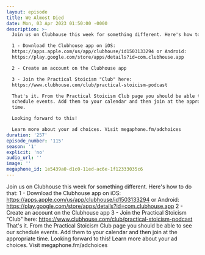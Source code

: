 ```yaml
---
layout: episode
title: We Almost Died
date: Mon, 03 Apr 2023 01:50:00 -0000
description: >-
  Join us on Clubhouse this week for something different. Here's how to do that:

  1 - Download the Clubhouse app on iOS:
  https://apps.apple.com/us/app/clubhouse/id1503133294 or Android:
  https://play.google.com/store/apps/details?id=com.clubhouse.app

  2 - Create an account on the Clubhouse app

  3 - Join the Practical Stoicism "Club" here:
  https://www.clubhouse.com/club/practical-stoicism-podcast

  That's it. From the Practical Stoicism Club page you should be able to see our
  schedule events. Add them to your calendar and then join at the appropriate
  time.

  Looking forward to this!

  Learn more about your ad choices. Visit megaphone.fm/adchoices
duration: '257'
episode_number: '115'
season: '1'
explicit: 'no'
audio_url: ''
image: ''
megaphone_id: 1e5439a0-d1c0-11ed-ac6e-1f12333035c6
---
```


Join us on Clubhouse this week for something different. Here's how to do that:
1 - Download the Clubhouse app on iOS: https://apps.apple.com/us/app/clubhouse/id1503133294 or Android: https://play.google.com/store/apps/details?id=com.clubhouse.app
2 - Create an account on the Clubhouse app
3 - Join the Practical Stoicism "Club" here: https://www.clubhouse.com/club/practical-stoicism-podcast
That's it. From the Practical Stoicism Club page you should be able to see our schedule events. Add them to your calendar and then join at the appropriate time.
Looking forward to this!
Learn more about your ad choices. Visit megaphone.fm/adchoices